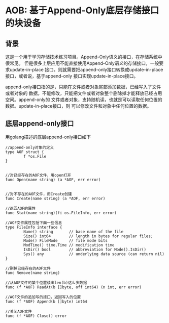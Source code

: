 
# AOB: 基于Append-Only底层存储接口的块设备

## 背景

这是一个用于学习存储技术练习项目。Append-Only语义的接口，在存储系统中很常见。
但是很多上层应用不能直接使用Append-Only语义的存储接口，一般要求update-in-place
接口。则就需要把append-only接口转换成update-in-place接口，或者说，基于append-only
接口实现update-in-place接口。

append-only接口指的是，只能在文件或者对象尾部添加数据，已经写入了文件或者对象的
数据，不能修改，只能把文件或者对象整个删除掉才能释放已经占用空间。append-only的
文件或者对象，支持随机读，也就是可以读取任何位置的数据。update-in-place接口，则
可以修改文件和对象中任何位置的数据。

## 底层append-only接口

用golang描述的底层append-only接口如下

```golang
//append-only对象的定义
type AOF struct {
        f *os.File
}


//对已经存在的AOF文件，用open打开
func Open(name string) (a *AOF, err error)


//对不存在的AOF文件，用Create创建
func Create(name string) (a *AOF, err error)

//返回AOF的属性
func Stat(name string)(fi os.FileInfo, err error)

//AOF文件属性包括下面一些信息
type FileInfo interface {
        Name() string       // base name of the file
        Size() int64        // length in bytes for regular files;
        Mode() FileMode     // file mode bits
        ModTime() time.Time // modification time
        IsDir() bool        // abbreviation for Mode().IsDir()
        Sys() any           // underlying data source (can return nil)
}

//删掉已经存在的AOF文件
func Remove(name string)

//从AOF文件的某个位置读出len(b)这么多数据
func (f *AOF) ReadAt(b []byte, off int64) (n int, err error)

//AOF文件的追加写的接口，返回写入的位置
func (f *AOF) Append(b []byte) int64

//关闭AOF文件
func (f *AOF) Close() error

```


